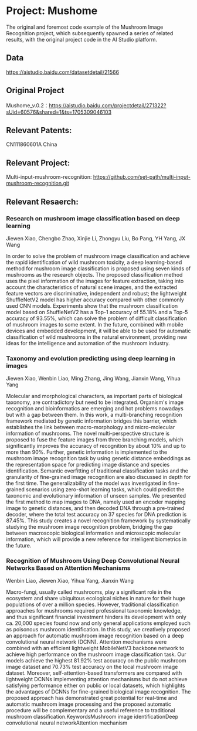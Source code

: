# Project: Mushome
The original and foremost code example of the Mushroom Image Recognition project, which subsequently spawned a series of related results, with the original project code in the AI Studio platform.
## Data
https://aistudio.baidu.com/datasetdetail/21566

## Original Project
Mushome_v.0.2：https://aistudio.baidu.com/projectdetail/271322?sUid=60576&shared=1&ts=1705309046103

## Relevant Patents: 
CN111860601A
China

## Relevant Project: 
Multi-input-mushroom-recognition: https://github.com/set-path/multi-input-mushroom-recognition.git

## Relevant Resaerch: 
### Research on mushroom image classification based on deep learning
Jiewen Xiao, Chengbo Zhao, Xinjie Li, Zhongyu Liu, Bo Pang, YH Yang, JX Wang

In order to solve the problem of mushroom image classification and achieve the rapid identification of wild mushroom toxicity, a deep learning-based method for mushroom image classification is proposed using seven kinds of mushrooms as the research objects. The proposed classification method uses the pixel information of the images for feature extraction, taking into account the characteristics of natural scene images, and the extracted feature vectors are discriminative, independent and robust; the lightweight ShuffleNetV2 model has higher accuracy compared with other commonly used CNN models. Experiments show that the mushroom classification model based on ShuffleNetV2 has a Top-1 accuracy of 55.18% and a Top-5 accuracy of 93.55%, which can solve the problem of difficult classification of mushroom images to some extent. In the future, combined with mobile devices and embedded development, it will be able to be used for automatic classification of wild mushrooms in the natural environment, providing new ideas for the intelligence and automation of the mushroom industry.

### Taxonomy and evolution predicting using deep learning in images
Jiewen Xiao, Wenbin Liao, Ming Zhang, Jing Wang, Jianxin Wang, Yihua Yang

Molecular and morphological characters, as important parts of biological taxonomy, are contradictory but need to be integrated. Organism's image recognition and bioinformatics are emerging and hot problems nowadays but with a gap between them. In this work, a multi-branching recognition framework mediated by genetic information bridges this barrier, which establishes the link between macro-morphology and micro-molecular information of mushrooms. The novel multi-perspective structure is proposed to fuse the feature images from three branching models, which significantly improves the accuracy of recognition by about 10% and up to more than 90%. Further, genetic information is implemented to the mushroom image recognition task by using genetic distance embeddings as the representation space for predicting image distance and species identification. Semantic overfitting of traditional classification tasks and the granularity of fine-grained image recognition are also discussed in depth for the first time. The generalizability of the model was investigated in fine-grained scenarios using zero-shot learning tasks, which could predict the taxonomic and evolutionary information of unseen samples. We presented the first method to map images to DNA, namely used an encoder mapping image to genetic distances, and then decoded DNA through a pre-trained decoder, where the total test accuracy on 37 species for DNA prediction is 87.45%. This study creates a novel recognition framework by systematically studying the mushroom image recognition problem, bridging the gap between macroscopic biological information and microscopic molecular information, which will provide a new reference for intelligent biometrics in the future.

### Recognition of Mushroom Using Deep Convolutional Neural Networks Based on Attention Mechanisms
Wenbin Liao, Jiewen Xiao, Yihua Yang, Jianxin Wang

Macro-fungi, usually called mushrooms, play a significant role in the ecosystem and share ubiquitous ecological niches in nature for their huge populations of over a million species. However, traditional classification approaches for mushrooms required professional taxonomic knowledge, and thus significant financial investment hinders its development with only ca. 20,000 species found now and only general applications employed such as poisonous mushroom identification. In this study, we creatively proposed an approach for automatic mushroom image recognition based on a deep convolutional neural network (DCNN). Attention mechanisms were combined with an efficient lightweight MobileNetV3 backbone network to achieve high performance on the mushroom image classification task. Our models achieve the highest 81.92% test accuracy on the public mushroom image dataset and 70.73% test accuracy on the local mushroom image dataset. Moreover, self-attention-based transformers are compared with lightweight DCNNs implementing attention mechanisms but do not achieve satisfying performance either on public or local datasets, which highlights the advantages of DCNNs for fine-grained biological image recognition. The proposed approach has demonstrated great potential for real-time and automatic mushroom image processing and the proposed automatic procedure will be complementary and a useful reference to traditional mushroom classification.KeywordsMushroom image identificationDeep convolutional neural networkAttention mechanism




